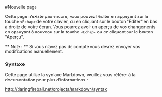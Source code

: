 #Nouvelle page

Cette page n’existe pas encore, vous pouvez l’éditer en appuyant sur la touche ```<Échap>``` de votre clavier, ou en cliquant sur le bouton "Éditer" en bas à droite de votre écran. Vous pourrez avoir un aperçu de vos changements en appuyant à nouveau sur la touche ```<Échap>``` ou en cliquant sur le bouton "Aperçu".

** Note : ** Si vous n’avez pas de compte vous devrez envoyer vos modifications manuellement.


### Syntaxe
Cette page utilise la syntaxe Markdown, veuillez vous référer à la documentation pour plus d’informations :

http://daringfireball.net/projects/markdown/syntax
